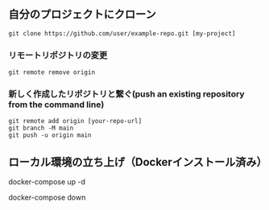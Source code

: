 ## 自分のプロジェクトにクローン
```
git clone https://github.com/user/example-repo.git [my-project]
```

### リモートリポジトリの変更
```
git remote remove origin
```

### 新しく作成したリポジトリと繋ぐ(push an existing repository from the command line)
```
git remote add origin [your-repo-url]
git branch -M main
git push -u origin main
```

## ローカル環境の立ち上げ（Dockerインストール済み）

<!-- Dockerコンテナの起動 -->

docker-compose up -d

<!-- Dockerコンテナの停止 -->

docker-compose down

